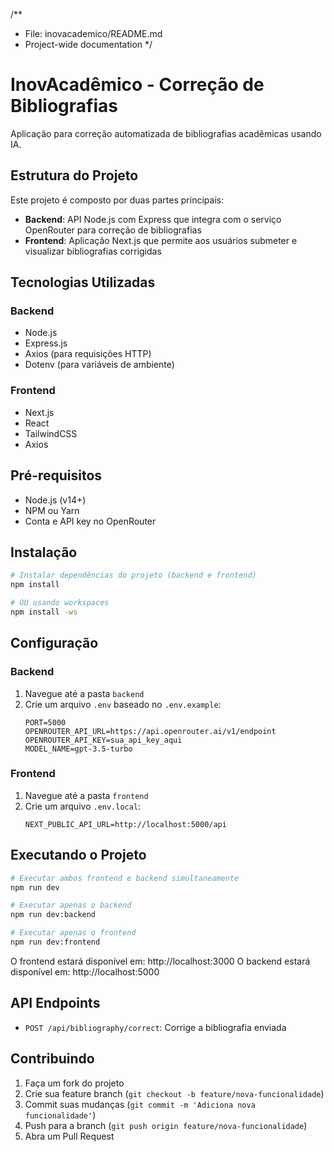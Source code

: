 /**
 * File: inovacademico/README.md
 * Project-wide documentation
 */
# InovAcadêmico - Correção de Bibliografias

Aplicação para correção automatizada de bibliografias acadêmicas usando IA.

## Estrutura do Projeto

Este projeto é composto por duas partes principais:

- **Backend**: API Node.js com Express que integra com o serviço OpenRouter para correção de bibliografias
- **Frontend**: Aplicação Next.js que permite aos usuários submeter e visualizar bibliografias corrigidas

## Tecnologias Utilizadas

### Backend
- Node.js
- Express.js
- Axios (para requisições HTTP)
- Dotenv (para variáveis de ambiente)

### Frontend
- Next.js
- React
- TailwindCSS
- Axios

## Pré-requisitos

- Node.js (v14+)
- NPM ou Yarn
- Conta e API key no OpenRouter

## Instalação

```bash
# Instalar dependências do projeto (backend e frontend)
npm install

# OU usando workspaces
npm install -ws
```

## Configuração

### Backend
1. Navegue até a pasta `backend`
2. Crie um arquivo `.env` baseado no `.env.example`:
   ```
   PORT=5000
   OPENROUTER_API_URL=https://api.openrouter.ai/v1/endpoint
   OPENROUTER_API_KEY=sua_api_key_aqui
   MODEL_NAME=gpt-3.5-turbo
   ```

### Frontend
1. Navegue até a pasta `frontend`
2. Crie um arquivo `.env.local`:
   ```
   NEXT_PUBLIC_API_URL=http://localhost:5000/api
   ```

## Executando o Projeto

```bash
# Executar ambos frontend e backend simultaneamente
npm run dev

# Executar apenas o backend
npm run dev:backend

# Executar apenas o frontend
npm run dev:frontend
```

O frontend estará disponível em: http://localhost:3000
O backend estará disponível em: http://localhost:5000

## API Endpoints

- `POST /api/bibliography/correct`: Corrige a bibliografia enviada

## Contribuindo

1. Faça um fork do projeto
2. Crie sua feature branch (`git checkout -b feature/nova-funcionalidade`)
3. Commit suas mudanças (`git commit -m 'Adiciona nova funcionalidade'`)
4. Push para a branch (`git push origin feature/nova-funcionalidade`)
5. Abra um Pull Request